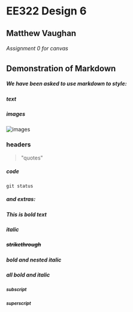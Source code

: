 # EE322 Design 6
## Matthew Vaughan
###### Assignment 0 for canvas

## Demonstration of Markdown
##### We have been asked to use markdown to style:
##### text
##### images
![images](https://static.wikia.nocookie.net/castlecrashers/images/e/ef/3_Rammy.png/revision/latest?cb=20200325020618)
### headers
> "quotes"
##### code
```
git status
```
##### and extras:
##### **This is bold text**
##### *italic*
##### ~~strikethrough~~
##### **bold _and_ nested italic**
##### ***all bold and italic***
##### <sub>subscript</sub>
##### <sup>superscript</sup>
